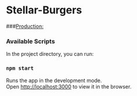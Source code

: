 # Stellar-Burgers

###[Production:](https://react-burger-exploit-code.vercel.app/)

### Available Scripts

In the project directory, you can run:

### `npm start`

Runs the app in the development mode.\
Open [http://localhost:3000](http://localhost:3000) to view it in the browser.


